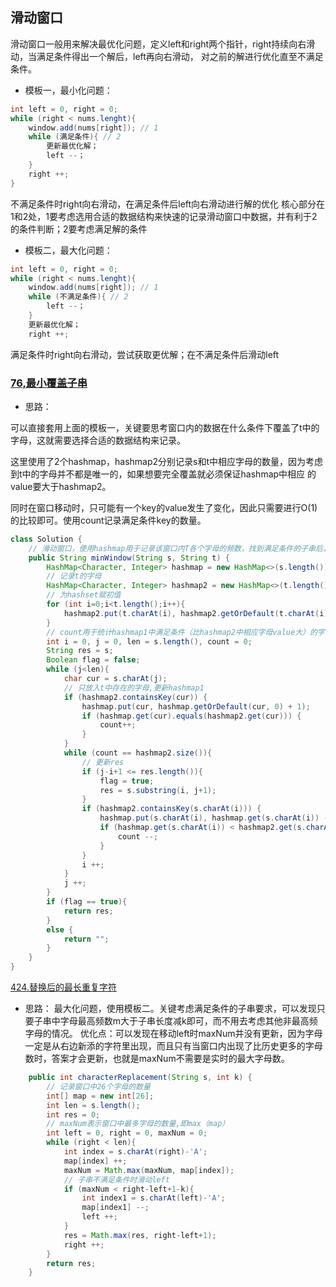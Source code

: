 ## 滑动窗口

滑动窗口一般用来解决最优化问题，定义left和right两个指针，right持续向右滑动，当满足条件得出一个解后，left再向右滑动，
对之前的解进行优化直至不满足条件。

* 模板一，最小化问题：
```java
int left = 0, right = 0;
while (right < nums.lenght){
    window.add(nums[right]); // 1
    while (满足条件){ // 2
        更新最优化解；
        left --；
    }
    right ++;
}
```
不满足条件时right向右滑动，在满足条件后left向右滑动进行解的优化
核心部分在1和2处，1要考虑选用合适的数据结构来快速的记录滑动窗口中数据，并有利于2的条件判断；2要考虑满足解的条件

* 模板二，最大化问题：
```java
int left = 0, right = 0;
while (right < nums.lenght){
    window.add(nums[right]); // 1
    while (不满足条件){ // 2
        left --；
    }
    更新最优化解；
    right ++;
```
满足条件时right向右滑动，尝试获取更优解；在不满足条件后滑动left

### [76,最小覆盖子串](https://leetcode-cn.com/problems/minimum-window-substring/)

* 思路：

可以直接套用上面的模板一，关键要思考窗口内的数据在什么条件下覆盖了t中的字母，这就需要选择合适的数据结构来记录。


这里使用了2个hashmap，hashmap2分别记录s和t中相应字母的数量，因为考虑到t中的字母并不都是唯一的，如果想要完全覆盖就必须保证hashmap中相应
的value要大于hashmap2。

同时在窗口移动时，只可能有一个key的value发生了变化，因此只需要进行O(1)的比较即可。使用count记录满足条件key的数量。
```java
class Solution {
    // 滑动窗口，使用hashmap用于记录该窗口内T各个字母的频数，找到满足条件的子串后，右口停止滑动，左口开始滑
    public String minWindow(String s, String t) {
        HashMap<Character, Integer> hashmap = new HashMap<>(s.length());
        // 记录t的字母
        HashMap<Character, Integer> hashmap2 = new HashMap<>(t.length());
        // 为hashset赋初值
        for (int i=0;i<t.length();i++){
            hashmap2.put(t.charAt(i), hashmap2.getOrDefault(t.charAt(i), 0)+1);
        }
        // count用于统计hashmap1中满足条件（比hashmap2中相应字母value大）的字母数量
        int i = 0, j = 0, len = s.length(), count = 0;
        String res = s;
        Boolean flag = false;
        while (j<len){
            char cur = s.charAt(j);
            // 只放入t中存在的字母,更新hashmap1
            if (hashmap2.containsKey(cur)) {
                hashmap.put(cur, hashmap.getOrDefault(cur, 0) + 1);
                if (hashmap.get(cur).equals(hashmap2.get(cur))) {
                    count++;
                }
            }
            while (count == hashmap2.size()){
                // 更新res
                if (j-i+1 <= res.length()){
                    flag = true;
                    res = s.substring(i, j+1);
                }
                if (hashmap2.containsKey(s.charAt(i))) {
                    hashmap.put(s.charAt(i), hashmap.get(s.charAt(i)) - 1);
                    if (hashmap.get(s.charAt(i)) < hashmap2.get(s.charAt(i))){
                        count --;
                    }
                }
                i ++;
            }
            j ++;
        }
        if (flag == true){
            return res;
        }
        else {
            return "";
        }
    }
}
```

[424.替换后的最长重复字符](https://leetcode-cn.com/problems/longest-repeating-character-replacement/submissions/)
* 思路：
最大化问题，使用模板二。关键考虑满足条件的子串要求，可以发现只要子串中字母最高频数m大于子串长度减k即可，而不用去考虑其他非最高频字母的情况。
优化点：可以发现在移动left时maxNum并没有更新，因为字母一定是从右边新添的字符里出现，而且只有当窗口内出现了比历史更多的字母数时，答案才会更新，也就是maxNum不需要是实时的最大字母数。

```java
    public int characterReplacement(String s, int k) {
        // 记录窗口中26个字母的数量
        int[] map = new int[26];
        int len = s.length();
        int res = 0;
        // maxNum表示窗口中最多字母的数量,即max（map）
        int left = 0, right = 0, maxNum = 0;
        while (right < len){
            int index = s.charAt(right)-'A';
            map[index] ++;
            maxNum = Math.max(maxNum, map[index]);
            // 子串不满足条件时滑动left
            if (maxNum < right-left+1-k){
                int index1 = s.charAt(left)-'A';
                map[index1] --;
                left ++;
            }
            res = Math.max(res, right-left+1);
            right ++;
        }
        return res;
    }
```
